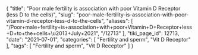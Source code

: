 {
    "title": "Poor male fertility is association with poor Vitamin D Receptor (less D to the cells)",
    "slug": "poor-male-fertility-is-association-with-poor-vitamin-d-receptor-less-d-to-the-cells",
    "aliases": [
        "/Poor+male+fertility+is+association+with+poor+Vitamin+D+Receptor+less+D+to+the+cells+\u2013+July+2021",
        "/12713"
    ],
    "tiki_page_id": 12713,
    "date": "2021-07-01",
    "categories": [
        "Fertility and sperm",
        "Vit D Receptor"
    ],
    "tags": [
        "Fertility and sperm",
        "Vit D Receptor"
    ]
}